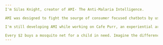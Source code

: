 ```yaml
---
I'm Silas Knight, creator of AMI- The Anti-Malaria Intelligence.

AMI was designed to fight the sourge of consumer focused chatbots by using technology for its optimal good. 

I'm still developing AMI while working on Cafe Purr, an experiential art gallery and 'non-evil museum'. Any money sent here contributes to projects focused on public good. If you don't want to contribute to tech development, feel free to contribute directly to our fundraiser at https://www.againstmalaria.com/amibot.  (My apologies, the website loads slow). 

Every $2 buys a mosquito net for a child in need. Imagine the difference that could make in a single life. Thank you for your support!
---
```

